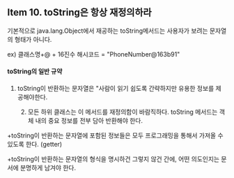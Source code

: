 ## Item 10. toString은 항상 재정의하라

기본적으로 java.lang.Object에서 재공하는 toString메서드는 사용자가 보려는 문자열의 형태가 아니다.

ex\) 클래스명+@ + 16진수 해시코드 = "PhoneNumber@163b91"



#### **toString의 일반 규약**

1. toString이 반환하는 문자열은 "사람이 읽기 쉽도록 간략하지만 유용한 정보를 제공해야한다.

   2. 모든 하위 클래스는 이 메서드를 재정의함이 바람직하다. toString 메서드는 객체 내의 중요 정보를 전부 담아 반환해야 한다.



+toString이 반환하는 문자열에 포함된 정보들은 모두 프로그래밍을 통해서 가져올 수 있도록 한다. \(getter\)

+toString이 반환하는 문자열의 형식을 명시하건 그렇지 않건 간에, 어떤 의도인지는 문서에 분명하게 남겨야 한다.





